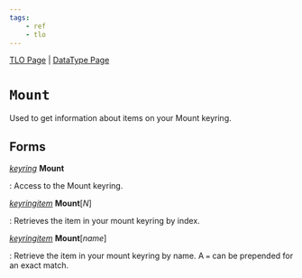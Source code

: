 ```yaml
---
tags:
    - ref
    - tlo
---
```

[TLO Page](../top-level-objects/tlo-list.md) | [DataType Page](../data-types/datatype-list.md)
# `Mount`

Used to get information about items on your Mount keyring.


## Forms

[_keyring_](../data-types/datatype-keyring.md) **Mount**

:   Access to the Mount keyring.

[_keyringitem_](../data-types/datatype-keyringitem.md) **Mount**[_N_]

:   Retrieves the item in your mount keyring by index.

[_keyringitem_](../data-types/datatype-keyringitem.md) **Mount**[_name_]

:   Retrieve the item in your mount keyring by name. A `=` can be prepended for an exact match.
